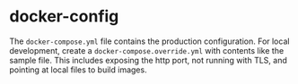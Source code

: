 # docker-config

The `docker-compose.yml` file contains the production configuration. For local development, create a `docker-compose.override.yml` with contents like the sample file. This includes exposing the http port, not running with TLS, and pointing at local files to build images.
